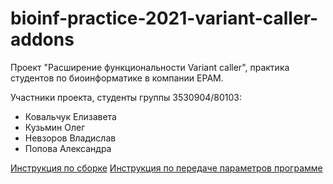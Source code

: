 # bioinf-practice-2021-variant-caller-addons
Проект "Расширение функциональности Variant caller",  практика студентов по биоинформатике в компании EPAM.

Участники проекта, студенты группы 3530904/80103:
* Ковальчук Елизавета
* Кузьмин Олег
* Невзоров Владислав
* Попова Александра

[Инструкция по сборке](/Docs/Project_set_up.md)
[Инструкция по передаче параметров программе](/Docs/Command_line_args.md)

